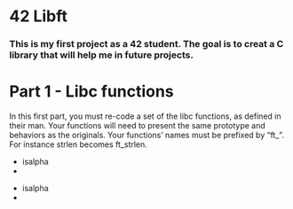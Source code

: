 # 42 Libft

<div><h3>This is my first project as a 42 student. The goal is to creat a C library that will help me in future projects.</h3></div>
<div>
  <h1>Part 1 - Libc functions</h1>
  <p>In this first part, you must re-code a set of the libc functions, as defined in their
man. Your functions will need to present the same prototype and behaviors as the originals. Your functions’ names must be prefixed by “ft_”. For instance strlen becomes
ft_strlen.</p>
    <ul>
      <a><li>isalpha<li></a>
  </ul>
  
</div>




<div>
  <ul><li>isalpha<li></ul>
  </div> 

